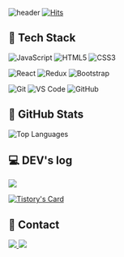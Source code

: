 ![header](https://capsule-render.vercel.app/api?type=waving&height=300&color=5194F0&text=Welcome%20to%20Wonah's%20Github%20👋🏻&fontColor=ffffff&fontSize=40&fontAlign=60&fontAlignY=40)
[![Hits](https://hits.seeyoufarm.com/api/count/incr/badge.svg?url=https%3A%2F%2Fgithub.com%2FWonahyeon&count_bg=%235194F0&title_bg=%23555555&icon=github.svg&icon_color=%23FFFFFF&title=GitHub&edge_flat=false)](https://hits.seeyoufarm.com)

## 🚀 Tech Stack
![JavaScript](https://img.shields.io/badge/JavaScript-F7DF1E?style=flat&logo=Javascript&logoColor=white)
![HTML5](https://img.shields.io/badge/HTML5-E34F26?style=flat&logo=HTML5&logoColor=white)
![CSS3](https://img.shields.io/badge/CSS3-1572B6?style=flat&logo=CSS3&logoColor=white)

![React](https://img.shields.io/badge/React-61DAFB?style=flat&logo=React&logoColor=white)
![Redux](https://img.shields.io/badge/Redux-764ABC?style=flat&logo=Redux&logoColor=white)
![Bootstrap](https://img.shields.io/badge/Bootstrap-7952B3?style=flat&logo=Bootstrap&logoColor=white)

![Git](https://img.shields.io/badge/Git-F05032?style=flat&logo=Git&logoColor=white)
![VS Code](https://img.shields.io/badge/Visual%20Studio%20Code-007ACC?style=flat&logo=visualstudiocode&logoColor=white)
![GitHub](https://img.shields.io/badge/GitHub-181717?style=flat&logo=GitHub&logoColor=white)

## 📌 GitHub Stats
![Top Languages](https://github-readme-stats.vercel.app/api/top-langs/?username=Wonahyeon&layout=donut)

## 💻 DEV's log
<a href="https://wonah99.tistory.com/">
  <img src="https://img.shields.io/badge/Tistory-000000?style=for-the-badge&logo=Tistory&logoColor=white"> 
</a>

[![Tistory's Card](https://github-readme-tistory-card.vercel.app/api?name=wonah99&theme=default)](https://wonah99.tistory.com/)


## 🔔 Contact
<a href="mailto:dkgus918@naver.com">
  <img src="https://img.shields.io/badge/Naver-03C75A?style=for-the-badge&logo=Naver&logoColor=white"> 
</a>
<a href="mailto:wah10220@gmail.com">
  <img src="https://img.shields.io/badge/Gmail-EA4335?style=for-the-badge&logo=Gmail&logoColor=white"> 
</a>
